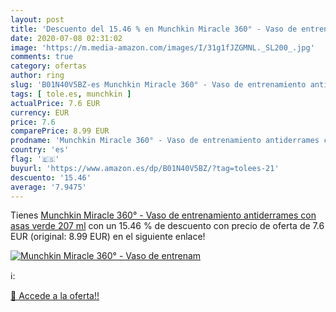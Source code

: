 ```yaml
---
layout: post
title: 'Descuento del 15.46 % en Munchkin Miracle 360° - Vaso de entrenam'
date: 2020-07-08 02:31:02
image: 'https://m.media-amazon.com/images/I/31g1fJZGMNL._SL200_.jpg'
comments: true
category: ofertas
author: ring
slug: 'B01N40V5BZ-es Munchkin Miracle 360° - Vaso de entrenamiento antiderrames...'
tags: [ tole.es, munchkin ]
actualPrice: 7.6 EUR
currency: EUR
price: 7.6
comparePrice: 8.99 EUR
prodname: 'Munchkin Miracle 360° - Vaso de entrenamiento antiderrames con asas  verde  207 ml'
country: 'es'
flag: '🇪🇸'
buyurl: 'https://www.amazon.es/dp/B01N40V5BZ/?tag=tolees-21'
descuento: '15.46'
average: '7.9475'
---
```


Tienes [Munchkin Miracle 360° - Vaso de entrenamiento antiderrames con asas  verde  207 ml](https://www.amazon.es/dp/B01N40V5BZ/?tag=tolees-21) con un 15.46 % de descuento con precio de oferta de 7.6 EUR (original: 8.99 EUR) en el siguiente enlace!

[![Munchkin Miracle 360° - Vaso de entrenam](https://m.media-amazon.com/images/I/31g1fJZGMNL._SL200_.jpg)](https://www.amazon.es/dp/B01N40V5BZ/?tag=tolees-21)

ℹ️:


[🛒 Accede a la oferta!!](https://www.amazon.es/dp/B01N40V5BZ/?tag=tolees-21)
